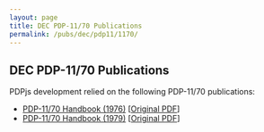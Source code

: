```yaml
---
layout: page
title: DEC PDP-11/70 Publications
permalink: /pubs/dec/pdp11/1170/
---
```


DEC PDP-11/70 Publications
--------------------------

PDPjs development relied on the following PDP-11/70 publications:

- [PDP-11/70 Handbook (1976)](https://1drv.ms/b/s!ArcO_mFRe1Z9gp5IB50VEytKiQFzWw) [[Original PDF](http://bitsavers.org/pdf/dec/pdp11/1170/PDP-11_70_Handbook_1977-78.pdf)]
- [PDP-11/70 Handbook (1979)](https://1drv.ms/b/s!ArcO_mFRe1Z9gp5Qp06CeNiHG8RfCQ) [[Original PDF](http://bitsavers.org/pdf/dec/pdp11/handbooks/PDP11_Handbook1979.pdf)]
